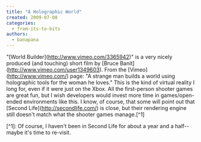 ```yaml
---
title: "A Holographic World"
created: 2009-07-08
categories: 
  - from-its-to-bits
authors: 
  - banapana
---
```


"\[World Builder\](http://www.vimeo.com/3365942)" is a very nicely produced (and touching) short film by \[Bruce Banit\](http://www.vimeo.com/user1349603). From the \[Vimeo\](http://www.vimeo.com/) page: "A strange man builds a world using holographic tools for the woman he loves." This is the kind of virtual reality I long for, even if it were just on the Xbox. All the first-person shooter games are great fun, but I wish developers would invest more time in games/open-ended environments like this. I know, of course, that some will point out that \[Second Life\](http://secondlife.com/) is close, but their rendering engine still doesn't match what the shooter games manage.\[^1\]

\[^1\]: Of course, I haven't been in Second Life for about a year and a half--maybe it's time to re-visit.
